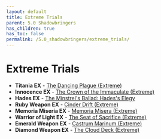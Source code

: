 ```yaml
---
layout: default
title: Extreme Trials
parent: 5.0 Shadowbringers
has_children: true
has_toc: false
permalink: /5.0_shadowbringers/extreme_trials/
---
```


# Extreme Trials

- **Titania EX** - [The Dancing Plague (Extreme)](titania.en.md)
- **Innocence EX** - [The Crown of the Immaculate (Extreme)](innocence.en.md)
- **Hades EX** - [The Minstrel's Ballad: Hades's Elegy](hades.en.md)
- **Ruby Weapon EX** - [Cinder Drift (Extreme)](ruby_weapon.en.md)
- **Memoria Miseria EX** - [Memoria Misera (Extreme)](memoria_misera.en.md)
- **Warrior of Light EX** - [The Seat of Sacrifice (Extreme)](seat_of_sacrifice.en.md)
- **Emerald Weapon EX** - [Castrum Marinum (Extreme)](emerald_weapon.en.md)
- **Diamond Weapon EX** - [The Cloud Deck (Extreme)](diamond_weapon.en.md)